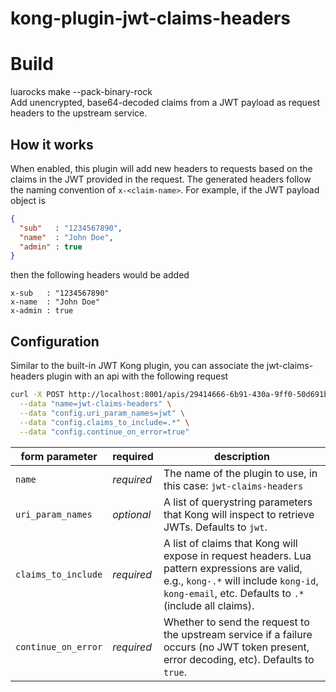 
# kong-plugin-jwt-claims-headers
# Build  
luarocks make --pack-binary-rock  
Add unencrypted, base64-decoded claims from a JWT payload as request headers to
the upstream service.

## How it works

When enabled, this plugin will add new headers to requests based on the claims 
in the JWT provided in the request. The generated headers follow the naming 
convention of `x-<claim-name>`. For example, if the JWT payload object is

```json
{
  "sub"   : "1234567890",
  "name"  : "John Doe",
  "admin" : true
}
```

then the following headers would be added

```
x-sub   : "1234567890"
x-name  : "John Doe"
x-admin : true
```

## Configuration

Similar to the built-in JWT Kong plugin, you can associate the jwt-claims-headers
plugin with an api with the following request

```bash
curl -X POST http://localhost:8001/apis/29414666-6b91-430a-9ff0-50d691b03a45/plugins \
  --data "name=jwt-claims-headers" \
  --data "config.uri_param_names=jwt" \
  --data "config.claims_to_include=.*" \
  --data "config.continue_on_error=true"
```

form parameter|required|description
---|---|---
`name`|*required*|The name of the plugin to use, in this case: `jwt-claims-headers`
`uri_param_names`|*optional*|A list of querystring parameters that Kong will inspect to retrieve JWTs. Defaults to `jwt`.
`claims_to_include`|*required*|A list of claims that Kong will expose in request headers. Lua pattern expressions are valid, e.g., `kong-.*` will include `kong-id`, `kong-email`, etc. Defaults to `.*` (include all claims). 
`continue_on_error`|*required*|Whether to send the request to the upstream service if a failure occurs (no JWT token present, error decoding, etc). Defaults to `true`.

